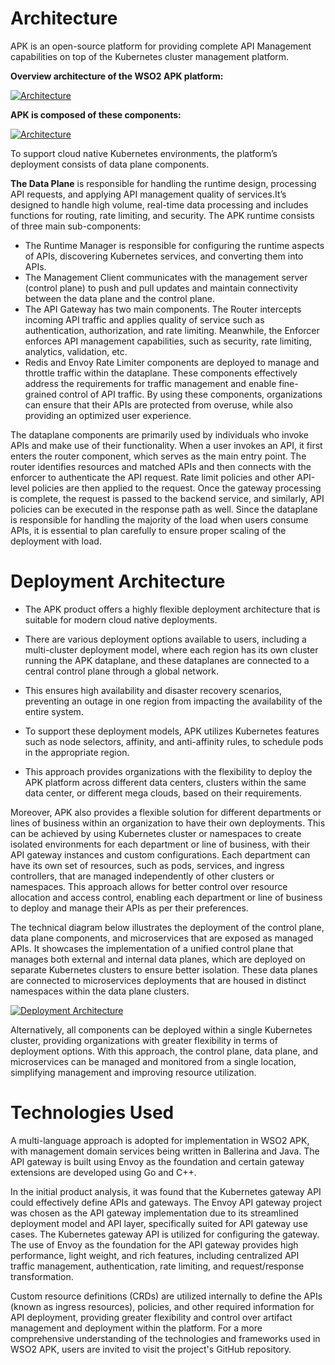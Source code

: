 # Architecture

APK is an open-source platform for providing complete API Management capabilities on top of the Kubernetes cluster management platform.

**Overview architecture of the WSO2 APK platform:**

[![Architecture](../assets/img/apk-overview.png)](../assets/img/apk-overview.png)


**APK is composed of these components:**

[![Architecture](../assets/img/apk-component-architecture.png)](../assets/img/apk-component-architecture.png)


To support cloud native Kubernetes environments, the platform’s deployment consists of data plane components.

**The Data Plane** is responsible for handling the runtime design, processing API requests, and applying API management quality of services.It’s designed to handle high volume, real-time data processing and includes functions for routing, rate limiting, and security. The APK runtime consists of three main sub-components: 
- The Runtime Manager is responsible for configuring the runtime aspects of APIs, discovering Kubernetes services, and converting them into APIs.
- The Management Client communicates with the management server (control plane) to push and pull updates and maintain connectivity between the data plane and the control plane.
- The API Gateway has two main components. The Router intercepts incoming API traffic and applies quality of service such as authentication, authorization, and rate limiting. Meanwhile, the Enforcer enforces API management capabilities, such as security, rate limiting, analytics, validation, etc.
- Redis and Envoy Rate Limiter components are deployed to manage and throttle traffic within the dataplane. These components effectively address the requirements for traffic management and enable fine-grained control of API traffic. By using these components, organizations can ensure that their APIs are protected from overuse, while also providing an optimized user experience.

The dataplane components are primarily used by individuals who invoke APIs and make use of their functionality.
When a user invokes an API, it first enters the router component, which serves as the main entry point. The router identifies resources and matched APIs and then connects with the enforcer to authenticate the API request. Rate limit policies and other API-level policies are then applied to the request.
Once the gateway processing is complete, the request is passed to the backend service, and similarly, API policies can be executed in the response path as well. Since the dataplane is responsible for handling the majority of the load when users consume APIs, it is essential to plan carefully to ensure proper scaling of the deployment with load.


# Deployment Architecture
- The APK product offers a highly flexible deployment architecture that is suitable for modern cloud native deployments. 
- There are various deployment options available to users, including a multi-cluster deployment model, where each region has its own cluster running the APK dataplane, and these dataplanes are connected to a central control plane through a global network.
- This ensures high availability and disaster recovery scenarios, preventing an outage in one region from impacting the availability of the entire system.

- To support these deployment models, APK utilizes Kubernetes features such as node selectors, affinity, and anti-affinity rules, to schedule pods in the appropriate region. 
- This approach provides organizations with the flexibility to deploy the APK platform across different data centers, clusters within the same data center, or different mega clouds, based on their requirements.

Moreover, APK also provides a flexible solution for different departments or lines of business within an organization to have their own deployments. This can be achieved by using Kubernetes cluster or namespaces to create isolated environments for each department or line of business, with their API gateway instances and custom configurations. Each department can have its own set of resources, such as pods, services, and ingress controllers, that are managed independently of other clusters or namespaces. This approach allows for better control over resource allocation and access control, enabling each department or line of business to deploy and manage their APIs as per their preferences.

The technical diagram below illustrates the deployment of the control plane, data plane components, and microservices that are exposed as managed APIs. It showcases the implementation of a unified control plane that manages both external and internal data planes, which are deployed on separate Kubernetes clusters to ensure better isolation. These data planes are connected to microservices deployments that are housed in distinct namespaces within the data plane clusters.

[![Deployment Architecture](../assets/img/apk-deployment-clusters.png)](../assets/img/apk-deployment-clusters.png)

Alternatively, all components can be deployed within a single Kubernetes cluster, providing organizations with greater flexibility in terms of deployment options. With this approach, the control plane, data plane, and microservices can be managed and monitored from a single location, simplifying management and improving resource utilization.


# Technologies Used 
A multi-language approach is adopted for implementation in WSO2 APK, with management domain services being written in Ballerina and Java. The API gateway is built using Envoy as the foundation and certain gateway extensions are developed using Go and C++.

In the initial product analysis, it was found that the Kubernetes gateway API could effectively define APIs and gateways. The Envoy API gateway project was chosen as the API gateway implementation due to its streamlined deployment model and API layer, specifically suited for API gateway use cases. The Kubernetes gateway API is utilized for configuring the gateway. The use of Envoy as the foundation for the API gateway provides high performance, light weight, and rich features, including centralized API traffic management, authentication, rate limiting, and request/response transformation.

Custom resource definitions (CRDs) are utilized internally to define the APIs (known as ingress resources), policies, and other required information for API deployment, providing greater flexibility and control over artifact management and deployment within the platform. For a more comprehensive understanding of the technologies and frameworks used in WSO2 APK, users are invited to visit the project's GitHub repository.
